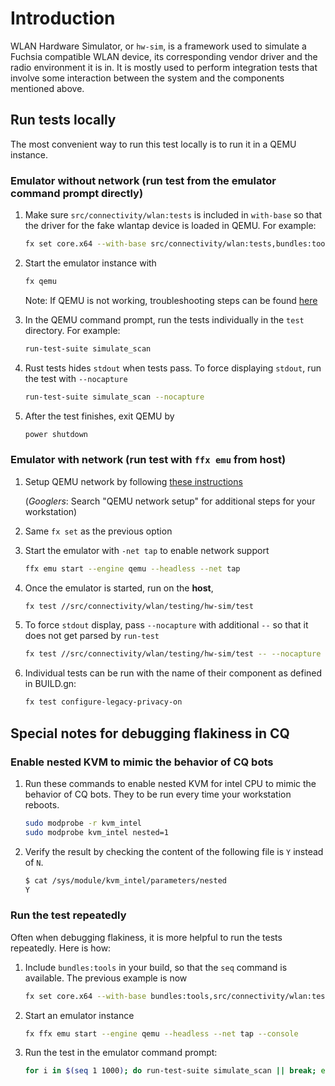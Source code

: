 # Introduction

WLAN Hardware Simulator, or `hw-sim`, is a framework used to simulate a Fuchsia compatible WLAN device, its corresponding vendor driver and the radio environment it is in. It is mostly used to perform integration tests that involve some interaction between the system and the components mentioned above.

## Run tests locally

The most convenient way to run this test locally is to run it in a QEMU instance.

### Emulator without network (run test from the emulator command prompt directly)

1. Make sure `src/connectivity/wlan:tests` is included in `with-base` so that the driver for the fake wlantap device is loaded in QEMU. For example:

    ```sh
    fx set core.x64 --with-base src/connectivity/wlan:tests,bundles:tools
    ```

1. Start the emulator instance with

    ```sh
    fx qemu
    ```

    Note: If QEMU is not working, troubleshooting steps can be found [here](/docs/get-started/set_up_femu.md)

1. In the QEMU command prompt, run the tests individually in the `test` directory. For example:

    ```sh
    run-test-suite simulate_scan
    ```

1. Rust tests hides `stdout` when tests pass. To force displaying `stdout`, run the test with `--nocapture`

    ````sh
    run-test-suite simulate_scan --nocapture
    ````

1. After the test finishes, exit QEMU by

    ```sh
    power shutdown
    ```

### Emulator with network (run test with `ffx emu` from host)

1. Setup QEMU network by following [these instructions](/docs/get-started/set_up_femu#configure-ipv6-network)

    (*Googlers*: Search "QEMU network setup" for additional steps for your workstation)

1. Same `fx set` as the previous option
1. Start the emulator with `-net tap` to enable network support

    ```sh
    ffx emu start --engine qemu --headless --net tap
    ```

1. Once the emulator is started, run on the **host**,

    ```sh
    fx test //src/connectivity/wlan/testing/hw-sim/test
    ```

1. To force `stdout` display, pass `--nocapture` with additional `--` so that it does not get parsed by `run-test`

    ```sh
    fx test //src/connectivity/wlan/testing/hw-sim/test -- --nocapture
    ```

1. Individual tests can be run with the name of their component as defined in BUILD.gn:

    ```sh
    fx test configure-legacy-privacy-on
    ```

## Special notes for debugging flakiness in CQ

### Enable nested KVM to mimic the behavior of CQ bots

1. Run these commands to enable nested KVM for intel CPU to mimic the behavior of CQ bots. They to be run every time your workstation reboots.

    ```sh
    sudo modprobe -r kvm_intel
    sudo modprobe kvm_intel nested=1
    ```

1. Verify the result by checking the content of the following file is `Y` instead of `N`.

    ```sh
    $ cat /sys/module/kvm_intel/parameters/nested
    Y
    ```

### Run the test repeatedly

Often when debugging flakiness, it is more helpful to run the tests repeatedly. Here is how:

1. Include `bundles:tools` in your build, so that the `seq` command is available. The previous example is now

     ```sh
     fx set core.x64 --with-base bundles:tools,src/connectivity/wlan:tests,bundles:tools
     ```

1. Start an emulator instance

    ```sh
    fx ffx emu start --engine qemu --headless --net tap --console
    ```

1. Run the test in the emulator command prompt:

     ```sh
     for i in $(seq 1 1000); do run-test-suite simulate_scan || break; echo success: attempt $i; done;
     ```
